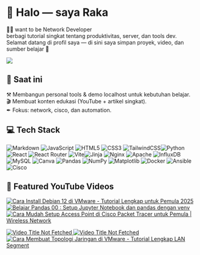 # 👋 Halo — saya Raka

👨‍💻 want to be Network Developer <br/>
berbagi tutorial singkat tentang produktivitas, server, dan tools dev.  <br/>
Selamat datang di profil saya — di sini saya simpan proyek, video, dan sumber belajar 🙌 <br/>

![](https://github-readme-stats.vercel.app/api?username=rakaMain&theme=dark&hide_border=false&include_all_commits=false&count_private=false)<br/>

## 🔭 Saat ini

⚒ Membangun personal tools & demo localhost untuk kebutuhan belajar. <br/>
🎬 Membuat konten edukasi (YouTube + artikel singkat). <br/>
✒ Fokus: network, cisco, dan automation. <br/>
    
## 💻 Tech Stack

![Markdown](https://img.shields.io/badge/markdown-%23000000.svg?style=for-the-badge&logo=markdown&logoColor=white) ![JavaScript](https://img.shields.io/badge/javascript-%23323330.svg?style=for-the-badge&logo=javascript&logoColor=%23F7DF1E) ![HTML5](https://img.shields.io/badge/html5-%23E34F26.svg?style=for-the-badge&logo=html5&logoColor=white) ![CSS3](https://img.shields.io/badge/css3-%231572B6.svg?style=for-the-badge&logo=css3&logoColor=white) ![TailwindCSS](https://img.shields.io/badge/tailwindcss-%2338B2AC.svg?style=for-the-badge&logo=tailwind-css&logoColor=white)![Python](https://img.shields.io/badge/python-3670A0?style=for-the-badge&logo=python&logoColor=ffdd54)  ![React](https://img.shields.io/badge/react-%2320232a.svg?style=for-the-badge&logo=react&logoColor=%2361DAFB) ![React Router](https://img.shields.io/badge/React_Router-CA4245?style=for-the-badge&logo=react-router&logoColor=white) ![Vite](https://img.shields.io/badge/vite-%23646CFF.svg?style=for-the-badge&logo=vite&logoColor=white)![Jinja](https://img.shields.io/badge/jinja-white.svg?style=for-the-badge&logo=jinja&logoColor=black) ![Nginx](https://img.shields.io/badge/nginx-%23009639.svg?style=for-the-badge&logo=nginx&logoColor=white) ![Apache](https://img.shields.io/badge/apache-%23D42029.svg?style=for-the-badge&logo=apache&logoColor=white) ![InfluxDB](https://img.shields.io/badge/InfluxDB-22ADF6?style=for-the-badge&logo=InfluxDB&logoColor=white) ![MySQL](https://img.shields.io/badge/mysql-4479A1.svg?style=for-the-badge&logo=mysql&logoColor=white) ![Canva](https://img.shields.io/badge/Canva-%2300C4CC.svg?style=for-the-badge&logo=Canva&logoColor=white) ![Pandas](https://img.shields.io/badge/pandas-%23150458.svg?style=for-the-badge&logo=pandas&logoColor=white) ![NumPy](https://img.shields.io/badge/numpy-%23013243.svg?style=for-the-badge&logo=numpy&logoColor=white) ![Matplotlib](https://img.shields.io/badge/Matplotlib-%23ffffff.svg?style=for-the-badge&logo=Matplotlib&logoColor=black) ![Docker](https://img.shields.io/badge/docker-%230db7ed.svg?style=for-the-badge&logo=docker&logoColor=white) ![Ansible](https://img.shields.io/badge/ansible-%231A1918.svg?style=for-the-badge&logo=ansible&logoColor=white) ![Cisco](https://img.shields.io/badge/cisco-%23049fd9.svg?style=for-the-badge&logo=cisco&logoColor=black) 

## 🎥 Featured YouTube Videos

<p align="left">
  <a href="https://youtu.be/wXIEJ8ZV_c8?si=EQQ1ehX3NpS83UrN">
    <img src="https://ytcards.demolab.com/?id=wXIEJ8ZV_c8&title=Cara+Install+Debian+12+di+VMware+-+Tutorial+Lengkap+untuk+Pemula+2025&lang=en&timestamp=1753290000&background_color=%230d1117&title_color=%23ffffff&stats_color=%23dedede&max_title_lines=1&width=250&border_radius=5&duration=436" alt="Cara Install Debian 12 di VMware - Tutorial Lengkap untuk Pemula 2025" />
  </a>
  <a href="https://youtu.be/I6YB5xnHpYw?si=HbHK1wLxo9oJa3uB">
    <img src="https://ytcards.demolab.com/?id=I6YB5xnHpYw&title=Belajar+Pandas+00+%3A+Setup+Jupyter+Notebook+dan+pandas+dengan+venv&lang=en&timestamp=1753290000&background_color=%230d1117&title_color=%23ffffff&stats_color=%23dedede&max_title_lines=1&width=250&border_radius=5" alt="Belajar Pandas 00 : Setup Jupyter Notebook dan pandas dengan venv" />
  </a>
  <a href="https://youtu.be/p70B8xhbKNs?si=N94Pe4BxiNI0T4nj">
    <img src="https://ytcards.demolab.com/?id=p70B8xhbKNs&title=Cara+Mudah+Setup+Access+Point+di+Cisco+Packet+Tracer+untuk+Pemula+%7C+Wireless+Network&lang=en&timestamp=1753290000&background_color=%230d1117&title_color=%23ffffff&stats_color=%23dedede&max_title_lines=1&width=250&border_radius=5" alt="Cara Mudah Setup Access Point di Cisco Packet Tracer untuk Pemula | Wireless Network" />
  </a>
</p>

<p align="left">
  <a href="https://youtu.be/sZGBaXVn3KU?si=qBdcJ8FsG20-E7nE">
    <img src="https://ytcards.demolab.com/?id=sZGBaXVn3KU&title=Video+Title+Not+Fetched+(please+provide+title)&lang=en&timestamp=1753290000&background_color=%230d1117&title_color=%23ffffff&stats_color=%23dedede&max_title_lines=1&width=250&border_radius=5" alt="Video Title Not Fetched" />
  </a>
  <a href="https://youtu.be/1ZvA0sqyO8A?si=UHaUcD5GKuEQ1ZNQ">
    <img src="https://ytcards.demolab.com/?id=1ZvA0sqyO8A&title=Video+Title+Not+Fetched+(please+provide+title)&lang=en&timestamp=1753290000&background_color=%230d1117&title_color=%23ffffff&stats_color=%23dedede&max_title_lines=1&width=250&border_radius=5" alt="Video Title Not Fetched" />
  </a>
  <a href="https://youtu.be/QL0U1dD57IE?si=unhwkrsosY9Y_P9x">
    <img src="https://ytcards.demolab.com/?id=QL0U1dD57IE&title=Cara+Membuat+Topologi+Jaringan+di+VMware+-+Tutorial+Lengkap+LAN+Segment&lang=en&timestamp=1753290000&background_color=%230d1117&title_color=%23ffffff&stats_color=%23dedede&max_title_lines=1&width=250&border_radius=5" alt="Cara Membuat Topologi Jaringan di VMware - Tutorial Lengkap LAN Segment" />
  </a>
</p>


